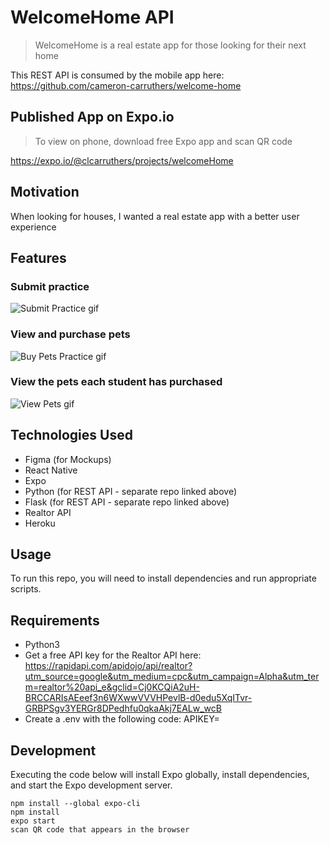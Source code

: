 # WelcomeHome API

> WelcomeHome is a real estate app for those looking for their next home

This REST API is consumed by the mobile app here: https://github.com/cameron-carruthers/welcome-home

## Published App on Expo.io

> To view on phone, download free Expo app and scan QR code

https://expo.io/@clcarruthers/projects/welcomeHome

## Motivation

When looking for houses, I wanted a real estate app with a better user experience

## Features

### Submit practice

![Submit Practice gif](https://github.com/cameron-carruthers/practice-tracker/blob/master/submit-practice-form.gif
)

### View and purchase pets

![Buy Pets Practice gif](https://github.com/cameron-carruthers/practice-tracker/blob/master/buy-pets.gif
)

### View the pets each student has purchased

![View Pets gif](https://github.com/cameron-carruthers/practice-tracker/blob/master/view-pets.gif
)

## Technologies Used

- Figma (for Mockups)
- React Native
- Expo
- Python (for REST API - separate repo linked above)
- Flask (for REST API - separate repo linked above)
- Realtor API
- Heroku

## Usage

To run this repo, you will need to install dependencies and run appropriate scripts.

## Requirements

- Python3
- Get a free API key for the Realtor API here: https://rapidapi.com/apidojo/api/realtor?utm_source=google&utm_medium=cpc&utm_campaign=Alpha&utm_term=realtor%20api_e&gclid=Cj0KCQiA2uH-BRCCARIsAEeef3n6WXwwVVVHPevlB-d0edu5XqITvr-GRBPSgv3YERGr8DPedhfu0qkaAkj7EALw_wcB
- Create a .env with the following code: APIKEY=<put-api-key-here>

## Development

Executing the code below will install Expo globally, install dependencies, and start the Expo development server.

```
npm install --global expo-cli
npm install
expo start
scan QR code that appears in the browser

```
